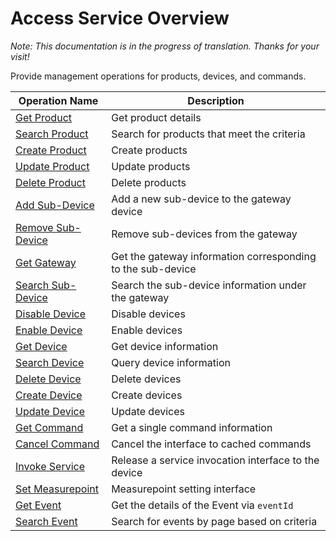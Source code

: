 # Access Service Overview

*Note:  This documentation is in the progress of translation. Thanks for your visit!*

Provide management operations for products, devices, and commands.

| Operation Name     | Description                |
|--------------|---------------------|
| [Get Product](get_product) | Get product details |
| [Search Product](search_product) | Search for products that meet the criteria |
|[Create Product](create_product) |Create products|
|[Update Product](update_product)  |Update products|
|[Delete Product](delete_product) |Delete products|
|[Add Sub-Device](add_sub_device) |Add a new sub-device to the gateway device|
|[Remove Sub-Device](remove_sub_device) |Remove sub-devices from the gateway|
|[Get Gateway](get_gateway) |Get the gateway information corresponding to the sub-device|
|[Search Sub-Device](search_sub_device) |Search the sub-device information under the gateway|
|[Disable Device](disable_device)|Disable devices|
|[Enable Device](enable_device)|Enable devices|
|[Get Device](get_device)|Get device information|
|[Search Device](search_device)|Query device information|
|[Delete Device](delete_device)|Delete devices|
|[Create Device](create_device)|Create devices|
|[Update Device](update_device)|Update devices|
|[Get Command](get_command)|Get a single command information|
|[Cancel Command](cancel_command)|Cancel the interface to cached commands|
|[Invoke Service](invoke_service)|Release a service invocation interface to the device|
|[Set Measurepoint](set_measurepoint)|Measurepoint setting interface|
|[Get Event](get_event)|Get the details of the Event via `eventId`|
|[Search Event](search_event)|Search for events by page based on criteria|
